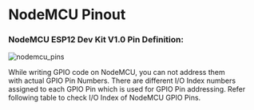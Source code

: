
NodeMCU Pinout 
==============

### NodeMCU ESP12 Dev Kit V1.0 Pin Definition:

![nodemcu\_pins](./NodeMCU%20Pinout%20–%20IoT%20Bytes_files/nodemcu_pins.png)
 

While writing GPIO code on NodeMCU, you can not address them with actual GPIO Pin Numbers. There are different I/O Index numbers assigned to each GPIO Pin which is used for GPIO Pin addressing. Refer following table to check I/O Index of NodeMCU GPIO Pins.



